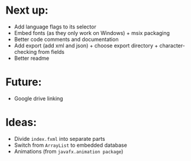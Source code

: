 # Next up:
- Add language flags to its selector
- Embed fonts (as they only work on Windows) + msix packaging
- Better code comments and documentation
- Add export (add xml and json) + choose export directory + character-checking from fields
- Better readme

# Future:
- Google drive linking

# Ideas:
- Divide `index.fxml` into separate parts
- Switch from `ArrayList` to embedded database
- Animations (from `javafx.animation package`)